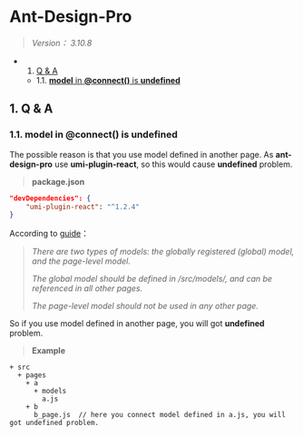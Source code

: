 # Ant-Design-Pro

> *Version： 3.10.8*

* 1. [Q & A](#QA)
	* 1.1. [**model** in **@connect()** is **undefined**](#modelinconnectisundefined)

##  1. <a name='QA'></a>Q & A

###  1.1. <a name='modelinconnectisundefined'></a>**model** in **@connect()** is **undefined** 

The possible reason is that you use model defined in another page. As **ant-design-pro** use **umi-plugin-react**, so this would cause **undefined** problem.

> **package.json**
```json
"devDependencies": {
    "umi-plugin-react": "^1.2.4"
}
```

According to [guide](https://umijs.org/guide/with-dva.html#registering-models)：

> *There are two types of models: the globally registered (global) model, and the page-level model.*
>
> *The global model should be defined in /src/models/, and can be referenced in all other pages.*
>
> *The page-level model should not be used in any other page.*

So if you use model defined in another page, you will got **undefined** problem.

> **Example**

```tree
+ src
  + pages
    + a
      + models
        a.js
    + b
      b_page.js  // here you connect model defined in a.js, you will got undefined problem.
```